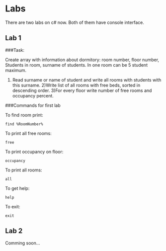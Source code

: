 # Labs
There are two labs on c# now. Both of them have console interface.
## Lab 1

###Task:

Create array with information about dormitory: room number, floor number, Students in room, surname of students. In one room can be 5 student maximum.
1) Read surname or name of student and write all rooms with students with this surname.
2)Write list of all rooms with free beds, sorted in descending order.
3)For every floor write number of free rooms and occupancy percent.

###Commands for first lab 

To find room print:
```
find %RoomNumber%
```
To print all free rooms:
```
free
```
To print occupancy on floor:
```
occupancy
```
To print all rooms:
```
all
```
To get help:
```
help
```
To exit:
```
exit
```

## Lab 2
Comming soon...
